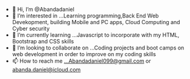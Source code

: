 - 👋 Hi, I’m @Abandadaniel
- 👀 I’m interested in ...Learning programming,Back End Web Devekopment, building Mobile and PC apps, Cloud Computing and Cyber security
- 🌱 I’m currently learning ...Javascript to incorporate with my HTML, Bootstrap and CSS skills
- 💞️ I’m looking to collaborate on ...Coding projects and boot camps on web development in order to improve on my coding skills
- 📫 How to reach me ...Abandadaniel099@gmail.com or abanda.daniel@icloud.com

<!---
Abandadaniel/Abandadaniel is a ✨ special ✨ repository because its `README.md` (this file) appears on your GitHub profile.
You can click the Preview link to take a look at your changes.
--->
